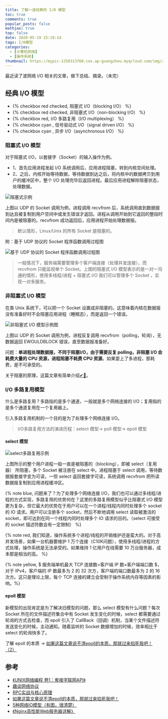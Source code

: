 ```yaml
---
title: 了解一波经典的 I/O 模型
toc: true
comments: true
popular_posts: false
mathjax: true
top: false
date: 2020-05-19 15:19:14
tags: I/O模型
categories:
  - [计算机网络]
  - [操作系统]
thumbnail: https://mypic-1258313760.cos.ap-guangzhou.myqcloud.com/img/20200519233557.png
---
```


最近读了波网络 I/O 相关的文章，做下总结、摘录。（未完）

## 经典 I/O 模型

- {% checkbox red checked, 阻塞式 I/O（blocking I/O） %}
- {% checkbox red checked, 非阻塞式 I/O（non-blocking I/O） %}
- {% checkbox red, I/O 多路复用（I/O multiplexing） %}
- {% checkbox cyan , 信号驱动式 I/O（signal driven I/O） %}
- {% checkbox cyan , 异步 I/O（asynchronous I/O） %}

### 阻塞式 I/O 模型

对于阻塞式 I/O，以套接字（Socket）的输入操作为例。

- 1、首先应用进程发起 I/O 系统调用后，应用进程阻塞，转到内核空间处理。
- 2、之后，内核开始等待数据，等待数据到达之后，将内核中的数据拷贝到用户的缓冲区中，整个 I/O 处理完毕后返回进程。最后应用进程解除阻塞状态，处理数据。

<!-- more -->

![阻塞式示例](https://mypic-1258313760.cos.ap-guangzhou.myqcloud.com/img/20200519164453.png)

上图以 UDP 的 Socket 调用为例，进程调用 recvfrom 后，系统调用直到数据报到达且被复制到用户空间中或发生错误才返回。进程从调用开始到它返回的整段时间内是被阻塞的。recvfrom 成功返回后，应用进程开始处理数据报。

> 默认情形，Linux/Unix 的所有 Socket 是阻塞的。

附：基于 UDP 协议的 Socket 程序函数调用过程图

![基于 UDP 协议的 Socket 程序函数调用过程图](https://mypic-1258313760.cos.ap-guangzhou.myqcloud.com/img/20200519164642.png)

>一般情况下，服务端需要管理多个客户端连接（处理并发连接），而 recvfrom 只能监视单个 Socket。上图的阻塞式 I/O 模型表示的是一对一沟通的情形，使用多线程/进程 + 阻塞式 I/O 我们可以管理多个 Socket ，实现一对多服务。

### 非阻塞式 I/O 模型

在类 Unix 系统下，可以把一个 Socket 设置成非阻塞的。这意味着内核在数据报没有准备好时不会阻塞应用进程（睡眠态），而是返回一个错误。

![非阻塞式 I/O 模型示例图](https://mypic-1258313760.cos.ap-guangzhou.myqcloud.com/img/20200519170609.png)

上图以 UDP 的 Socket 调用为例，进程反复调用 recvfrom（polling，轮询），无数据返回 EWOULDBLOCK 错误，直至数据报准备好。

问题：**单进程处理数据报，不同于阻塞I/O，由于需要反复 polling，非阻塞 I/O 会耗费大量的 CPU 资源，进程阻塞不耗费 CPU 资源**。如果耍上了多进程，那耗费，是不可承受的。

关于阻塞的原理，这篇文章有简单介绍[✔🔗](https://zhuanlan.zhihu.com/p/63179839)。

### I/O 多路复用模型

什么是多路复用？多路指的是多个通道，一般就是多个网络连接的 I/O；复用指的是多个通道复用在一个复用器上。

引入多路复用机制的一个目的是为了处理多个网络连接 I/O。

> I/O多路复用方法的演进历程：select 模型-> poll 模型-> epoll 模型

#### select 模型

![select多路复用示例](https://mypic-1258313760.cos.ap-guangzhou.myqcloud.com/img/20200519214552.png)

上图所示的整个用户进程一般一直是被阻塞的（blocking），即被 select（复用器） 所阻塞，多个 Socket 被注册在 select 中。进程阻塞于 select 调用，等待数据报套接字变为可读，一但 select 返回套接字可读，系统调用 recvfrom 把所读数据报复制到应用进程缓冲区。

{% note blue, 问题来了？为了处理多个网络连接 I/O，我们也可以通过多线程/进程的方式实现，多路复用的优势何在？这里的多路复用模型似乎比阻塞式 I/O 模型更为复杂，但它最大的优势在于用户可以在一个进程/线程内同时处理多个 socket 的 IO 请求。用户可以注册多个 socket，然后不断地调用 select 读取被激活的 socket，即可达到在同一个线程内同时处理多个 IO 请求的目的。（select 可接受的 socket 描述符数会有一定限制） %}

{% note red, 我们知道，操作系统多个进程/线程的开销维护还是蛮大的。对于高并发场景，如果一台机器要维护 1 万个连接（C10K问题），使用多线程/进程的方式处理，操作系统是无法承受的。如果维持 1 亿用户在线需要 10 万台服务器，成本那是相当的高。 %}

{% note yellow, $ 服务端单机最大 TCP 连接数=客户端 IP 数×客户端端口数 $，对于 IPv4，客户端的 IP 数最多为 2 的 32 次方，客户端的端口数最多为 2 的 16 次方。这只是理论上限，每个 TCP 连接的建立会受制于操作系统内存等因素的影响。%}

#### epoll 模型

新模型的出现肯定是为了解决旧模型的问题，那么 select 模型有什么问题？每次 Socket 所在的文件描述符集合中有 Socket 发生变化的时候，select 都需要通过轮询的方式去检查，而 epoll 引入了 CallBack（回调）机制，当某个文件描述符发送变化的时候，主动通知。随着监听的 Socket 数据增加的时候，效率相比于 select 的轮询快多了。

了解 epoll 的本质 -> [如果这篇文章说不清epoll的本质，那就过来掐死我吧！ （2）](https://zhuanlan.zhihu.com/p/64138532)


## 参考

- [《UNIX网络编程 卷1：套接字联网API》](https://book.douban.com/subject/4859464/)
- [趣谈网络协议](https://time.geekbang.org/column/article/9293)
- [RPC实战与核心原理](https://time.geekbang.org/column/article/204696)
- [如果这篇文章说不清epoll的本质，那就过来掐死我吧！](https://zhuanlan.zhihu.com/p/63179839)
- [5种网络IO模型（有图，很清楚）](https://zhuanlan.zhihu.com/p/54580385)
- [《Nginx高性能Web服务器详解》](https://book.douban.com/subject/25773187/)






